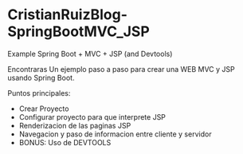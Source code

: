 # CristianRuizBlog-SpringBootMVC_JSP
Example Spring Boot + MVC + JSP (and Devtools)

Encontraras Un ejemplo paso a paso para crear una WEB MVC y JSP usando Spring Boot.

Puntos principales:


- Crear Proyecto
- Configurar proyecto para que interprete JSP
- Renderizacion de las paginas JSP
- Navegacion y paso de informacion entre cliente y servidor
- BONUS: Uso de DEVTOOLS
